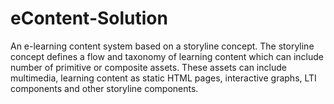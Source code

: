 # eContent-Solution
An e-learning content system based on a storyline concept. The storyline concept defines a flow and taxonomy of learning content which can include number of primitive or composite assets.
These assets can include multimedia, learning content as static HTML pages, interactive graphs, LTI components and other storyline components.
